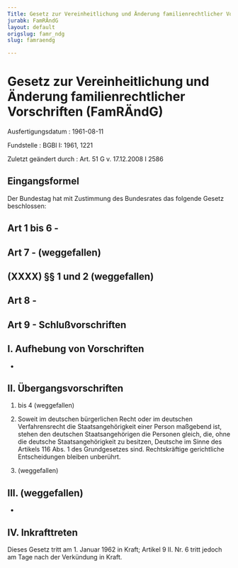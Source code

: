 ```yaml
---
Title: Gesetz zur Vereinheitlichung und Änderung familienrechtlicher Vorschriften
jurabk: FamRÄndG
layout: default
origslug: famr_ndg
slug: famraendg

---
```


# Gesetz zur Vereinheitlichung und Änderung familienrechtlicher Vorschriften (FamRÄndG)

Ausfertigungsdatum
:   1961-08-11

Fundstelle
:   BGBl I: 1961, 1221

Zuletzt geändert durch
:   Art. 51 G v. 17.12.2008 I 2586


## Eingangsformel

Der Bundestag hat mit Zustimmung des Bundesrates das folgende Gesetz
beschlossen:


## Art 1 bis 6 -



## Art 7 - (weggefallen)



## (XXXX) §§ 1 und 2 (weggefallen)



## Art 8 -



## Art 9 - Schlußvorschriften



## I. Aufhebung von Vorschriften

-


## II. Übergangsvorschriften


1.  bis 4 (weggefallen)





5.  Soweit im deutschen bürgerlichen Recht oder im deutschen
    Verfahrensrecht die Staatsangehörigkeit einer Person maßgebend ist,
    stehen den deutschen Staatsangehörigen die Personen gleich, die, ohne
    die deutsche Staatsangehörigkeit zu besitzen, Deutsche im Sinne des
    Artikels 116 Abs. 1 des Grundgesetzes sind. Rechtskräftige
    gerichtliche Entscheidungen bleiben unberührt.


6.  (weggefallen)





## III. (weggefallen)

-


## IV. Inkrafttreten

Dieses Gesetz tritt am 1. Januar 1962 in Kraft; Artikel 9 II. Nr. 6
tritt jedoch am Tage nach der Verkündung in Kraft.

